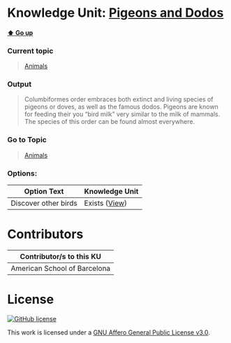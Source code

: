 # Knowledge Unit: [Pigeons and Dodos](../../knowledge_units/animals/pigeons-and-dodos.md)

#### [:arrow_up: Go up](../../topics/animals.md)
### Current topic
> [Animals](../../topics/animals.md)
### Output
> Columbiformes order embraces both extinct and living species of pigeons or doves, as well as the famous dodos. Pigeons are known for feeding their you “bird milk” very similar to the milk of mammals. The species of this order can be found almost everywhere.
### Go to Topic
> [Animals](../../topics/animals.md)

### Options: 

| Option Text | Knowledge Unit |
| - | - |  
| Discover other birds  |  Exists ([View](../../knowledge_units/animals/discover-other-birds.md))  | 

# Contributors

| Contributor/s to this KU |
| - | 
| American School of Barcelona |

# License
[![GitHub license](https://img.shields.io/github/license/inbrainz/cerebro)](https://github.com/inbrainz/cerebro/blob/master/LICENSE)

This work is licensed under a [GNU Affero General Public License v3.0](https://www.gnu.org/licenses/agpl-3.0.txt).